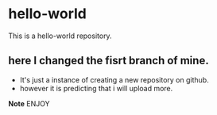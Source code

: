# hello-world
This is a hello-world repository.

## here I changed the fisrt branch of mine. 
- It's just a instance of creating a new repository on github.
- however it is predicting that i will upload more.

**Note** ENJOY
